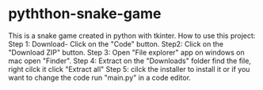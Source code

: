 # pyththon-snake-game
This is a snake game created in python with tkinter.
How to use this project:
Step 1:  Download- Click on the "Code" button.
Step2: Click on the "Download ZIP" button.
Step 3: Open "File explorer" app on windows on mac open "Finder".
Step 4: Extract on the "Downloads" folder find the file, right cilck it click "Extract all"
Step 5: cilck the installer to install it or if you want to change the code run "main.py" in a code editor.
